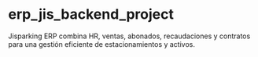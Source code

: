 # erp_jis_backend_project
Jisparking ERP combina HR, ventas, abonados, recaudaciones y contratos para una gestión eficiente de estacionamientos y activos.
